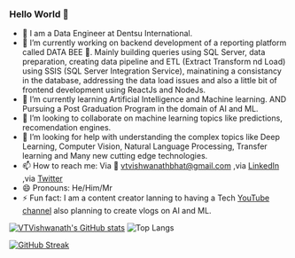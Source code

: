 ### Hello World 👋

- 🚗 I am a Data Engineer at Dentsu International.
- 🔭 I’m currently working on backend development of a reporting platform called DATA BEE 🐝. Mainly building queries using SQL Server, data preparation, creating data pipeline and ETL (Extract Transform nd Load) using SSIS (SQL Server Integration Service), mainatining a consistancy in the database, addressing the data load issues and also a little bit of frontend development using ReactJs and NodeJs.
- 🌱 I’m currently learning Artificial Intelligence and Machine learning. AND Pursuing a Post Graduation Program in the domain of AI and ML.
- 👯 I’m looking to collaborate on machine learning topics like predictions, recomendation engines. 
- 🤔 I’m looking for help with understanding the complex topics like Deep Learning, Computer Vision, Natural Language Processing, Transfer learning and Many new cutting edge technologies.
- 📫 How to reach me: Via 📧 vtvishwanathbhat@gmail.com ,via [LinkedIn](https://www.linkedin.com/in/vtvishwanath/) ,via [Twitter](https://twitter.com/Techie_VISH)
- 😄 Pronouns: He/Him/Mr
- ⚡ Fun fact: I am a content creator lanning to having a Tech [YouTube channel](https://www.youtube.com/techievish) also planning to create vlogs on AI and ML.
<!--
**VTVISHWANATH/VTVISHWANATH** is a ✨ _special_ ✨ repository because its `README.md` (this file) appears on your GitHub profile.

Here are some ideas to get you started:

- 🔭 I’m currently working on ...
- 🌱 I’m currently learning ...
- 👯 I’m looking to collaborate on ...
- 🤔 I’m looking for help with ...
- 💬 Ask me about ...
- 📫 How to reach me: ...
- 😄 Pronouns: ...
- ⚡ Fun fact: ...
-->

[![VTVishwanath's GitHub stats](https://github-readme-stats.vercel.app/api?username=VTVishwanath&?count_private=true&theme=gotham&show_icons=true&include_all_commits=yes)](https://github.com/anuraghazra/github-readme-stats) 
![Top Langs](https://github-readme-stats.vercel.app/api/top-langs/?username=VTVishwanath&theme=gotham&layout=compact)

[![GitHub Streak](https://github-readme-streak-stats.herokuapp.com?user=VTVishwanath&theme=gotham)](https://git.io/streak-stats)
